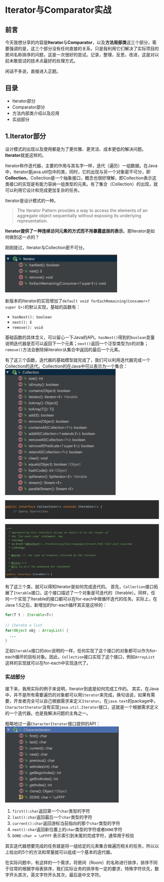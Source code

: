 
# Iterator与Comparator实战

## 前言
今天我想分享的内容是**Iterator**与**Comparator**，以及**方法局部类**这三个部分，需要强调的是，这三个部分没有任何直接的关系，只是我利用它们解决了实际项目的房间名称排序的问题，这是一次很好的尝试。记录，整理，反思，改进，这是对以前未敢尝试的技术点最好的处理方式。

闲话不多说，直接进入正题。

## 目录
- Iterator部分
- Comparator部分
- 方法内部类介绍以及应用
- 实战部分

## 1.Iterator部分
设计模式的出现以及使用都是为了更优雅、更灵活、成本更低的解决问题。**Iterator**就是这样的。

Iterator称作迭代器，主要的作用与其名字一样，迭代（遍历）一组数据。在Java中，Iterator是java.util包中的类，同时，它的出现与另一个对象密不可分，即**Collection**。Collection是一个抽象接口，概念也很好理解，即Collection表示这类接口的实现是有能力容纳一组类型的元素。有了集合（Collection）的出现，就可以利用它设计和完成更加复杂的任务。

Iterator是设计模式的一种。
> The Iterator Pattern provides a way to access the elements of an aggregate object sequentially without exposing its underlying representation.

**Iterator提供了一种连续访问元素的方式而不用暴露底层的表示**。那Iterator是如何做到这一点的？

刚刚提过，Iterator与Collection密不可分。

![Iterator Interface](iterator&comparator.png)

新版本的Iterator的实现增加了`default void forEachRemaining(Consumer<? super E>)`的默认实现，基础的函数有：
- `hasNext(): boolean`
- `next(): E`
- `remove(): void`

基础函数的具体含义，可以留心一下Java的API。`hasNext()`得到的`boolean`变量说明迭代器是否可以返回下一个元素；`next()`返回一个泛型类型为`E`的对象；`remove()`方法会删除掉iterator从集合中返回的最后一个元素。

有了这三个函数，迭代器的基础模型就完成了，我们可以利用迭代器完成一个Collection的迭代。Collection的在Java中可以表示为一个集合：
![Collection Interface](iterator&comparator-1.png)

![Collection](iterator&comparator-2.png)

![Iterable](iterator&comparator-3.png)

有了这三个类，就可以得知Iterator是如何完成迭代的。
首先，`Collection`接口拓展了`Iterable`接口，这个接口描述了一个对象是可迭代的（Iterable）。同样，任何一个实现了Iterable的接口都可以在for-each中做循环迭代的任务。实际上，在Java 1.5之后，新增加的for-each循环其实是这样的：
```Java
for(T t : Iterable<T>)

// iterate a list
for(Object obj : ArrayList) {
  ...
}
```
正如`Iterable`接口的doc说明的一样，任何实现了这个接口的对象都可以作为for-each循环的目标对象。因此，`Collection`接口实现了这个接口，例如`ArrayList`这样的实现就可以在for-each中实现迭代了。

### 实战部分
接下来，我用实际的例子来说明，Iterator到底是如何完成工作的。
其实，在Java中，并不是所有需要遍历的对象都可以用`Iterator`来完成，换句话说，如果有需要，开发者完全可以自己根据需求来定义`Iterator`。在`java.text`的package中，`CharacterIterator`没有实现`java.util.Iterator`接口，这就是一个根据需求定义的一个迭代器。也是我解决问题的主角之一。

粗略地过一遍`CharacterIterator`接口提供的API：
![CharacterIterator](iterator&comparator-4.png)

1. `first():char`返回第一个`char`类型的字符
2. `last():char`返回最后一个`char`类型的字符
3. `current():char`返回游标当前指向的那个`char`类型的字符
4. `next():char`返回新位置上的`char`类型的字符或者`DONE`字符
5. `DONE:char = \uFFFF` 表示索引到末尾的完成字符，通常用于校验

其实迭代器想要完成的任务就是将一组给定的元素集合做遍历相关的任务，所以以上给出的5个的方法和常量就可以组成一个基本的迭代器。


在实际问题中，有这样的一个需求，将房间（Room）的名称进行排序，排序不同于往常的根据字母表排序，我们实际业务的排序有一定的要求，特殊字符优先，数字开头其次，英文字符开头其次，最后是中文字符。
